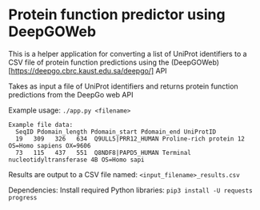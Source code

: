 # Protein function predictor using DeepGOWeb

This is a helper application for converting a list of UniProt identifiers to a CSV file
of protein function predictions using the (DeepGOWeb)[https://deepgo.cbrc.kaust.edu.sa/deepgo/] API

Takes as input a file of UniProt identifiers and returns protein function predictions from the DeepGo web API

Example usage: `./app.py <filename>`

```
Example file data:
  SeqID Pdomain_length Pdomain_start Pdomain_end UniProtID
  19   309   326   634  Q9ULL5|PRR12_HUMAN Proline-rich protein 12 OS=Homo sapiens OX=9606
  73   115   437   551  Q8NDF8|PAPD5_HUMAN Terminal nucleotidyltransferase 4B OS=Homo sapi
```

Results are output to a CSV file named: `<input_filename>_results.csv`

Dependencies:
  Install required Python libraries:
      `pip3 install -U requests progress`
